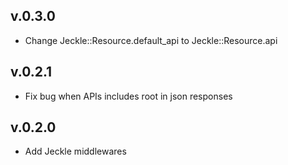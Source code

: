 ## v.0.3.0

* Change Jeckle::Resource.default_api to Jeckle::Resource.api

## v.0.2.1

* Fix bug when APIs includes root in json responses

## v.0.2.0

* Add Jeckle middlewares